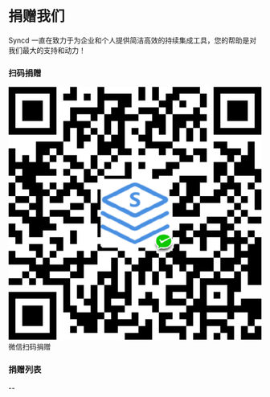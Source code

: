 # 捐赠我们

Syncd 一直在致力于为企业和个人提供简洁高效的持续集成工具，您的帮助是对我们最大的支持和动力！

### 扫码捐赠

<div class="app-donate">
    <img class="app-wechat-donate" src="../assets/img/wechat-donate.png" />
    <span class="tit">微信扫码捐赠</span>
</div>

### 捐赠列表

--